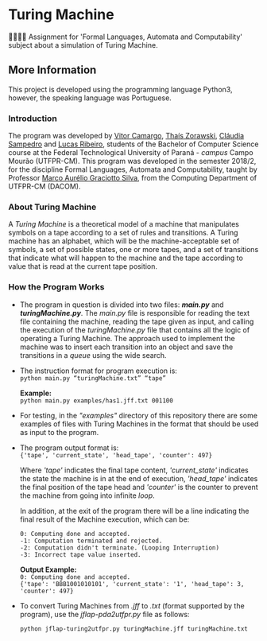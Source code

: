 # Turing Machine
👨🏽‍💻👏 Assignment for 'Formal Languages, Automata and Computability' subject about a simulation of Turing Machine.

## More Information
This project is developed using the programming language Python3, however, the speaking language was Portuguese.

### Introduction
The program was developed by [Vitor Camargo](https://github.com/vitorCamargo), [Thaís Zorawski](https://github.com/TZorawski), [Cláudia Sampedro](https://github.com/claudiaps) and [Lucas Ribeiro](https://github.com/lucasvribeiro), students of the Bachelor of Computer Science course at the Federal Technological University of Paraná - *campus* Campo Mourão (UTFPR-CM). This program was developed in the semester 2018/2, for the discipline Formal Languages, Automata and Computability, taught by Professor [Marco Aurélio Graciotto Silva](https://github.com/magsilva), from the Computing Department of UTFPR-CM (DACOM).

### About Turing Machine
A *Turing Machine* is a theoretical model of a machine that manipulates symbols on a tape according to a set of rules and transitions. A Turing machine has an alphabet, which will be the machine-acceptable set of symbols, a set of possible states, one or more tapes, and a set of transitions that indicate what will happen to the machine and the tape according to value that is read at the current tape position.

### How the Program Works
- The program in question is divided into two files: ***main.py*** and ***turingMachine.py***. The *main.py* file is responsible for reading the text file containing the machine, reading the tape given as input, and calling the execution of the *turingMachine.py* file that contains all the logic of operating a Turing Machine. The approach used to implement the machine was to insert each transition into an object and save the transitions in a *queue* using the wide search.

- The instruction format for program execution is:  
	    `python main.py “turingMachine.txt” “tape”`
    
  **Example:**  
  `python main.py examples/has1.jff.txt 001100`

- For testing, in the *"examples"* directory of this repository there are some examples of files with Turing Machines in the format that should be used as input to the program.

- The program output format is:  
  `{'tape', 'current_state', 'head_tape', 'counter': 497}`

  Where *'tape'* indicates the final tape content, *'current_state'* indicates the state the machine is in at the end of execution, *'head_tape'* indicates the final position of the tape head and *'counter'* is the counter to prevent the machine from going into infinite *loop*.
  
  In addition, at the exit of the program there will be a line indicating the final result of the Machine execution, which can be:
  
  `0: Computing done and accepted.`  
  `-1: Computation terminated and rejected.`  
  `-2: Computation didn't terminate. (Looping Interruption)`  
  `-3: Incorrect tape value inserted.`

  **Output Example:**  
  `0: Computing done and accepted.`  
  `{'tape': 'BBB1001010101', 'current_state': '1', 'head_tape': 3, 'counter': 497}`
  
- To convert Turing Machines from *.jff* to *.txt* (format supported by the program), use the *jflap-pda2utfpr.py* file as follows:

  `python jflap-turing2utfpr.py turingMachine.jff turingMachine.txt`
  
